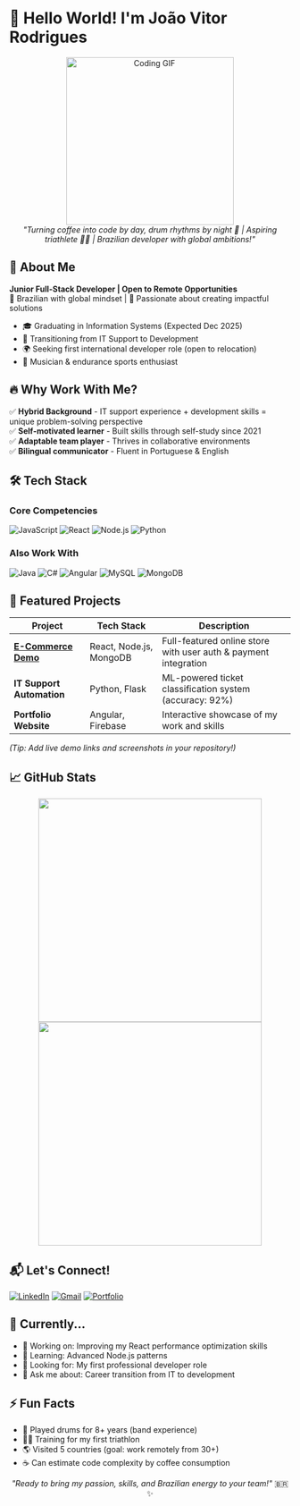 # 👋 Hello World! I'm João Vitor Rodrigues 

<p align="center">
  <img src="https://media.giphy.com/media/L1R1tvI9svkIWwpVYr/giphy.gif" width="300" alt="Coding GIF">
  <br>
  <em>"Turning coffee into code by day, drum rhythms by night 🥁 | Aspiring triathlete 🚴‍♂️ | Brazilian developer with global ambitions!"</em>
</p>

## 🚀 About Me

**Junior Full-Stack Developer | Open to Remote Opportunities**  
📍 Brazilian with global mindset | 🌱 Passionate about creating impactful solutions  

- 🎓 Graduating in Information Systems (Expected Dec 2025)
- 💼 Transitioning from IT Support to Development
- 🌍 Seeking first international developer role (open to relocation)
- 🥁 Musician & endurance sports enthusiast

## 🔥 Why Work With Me?

✅ **Hybrid Background** - IT support experience + development skills = unique problem-solving perspective  
✅ **Self-motivated learner** - Built skills through self-study since 2021  
✅ **Adaptable team player** - Thrives in collaborative environments  
✅ **Bilingual communicator** - Fluent in Portuguese & English  

## 🛠️ Tech Stack

### **Core Competencies**
![JavaScript](https://img.shields.io/badge/-JavaScript-F7DF1E?logo=javascript&logoColor=black)
![React](https://img.shields.io/badge/-React-61DAFB?logo=react&logoColor=black)
![Node.js](https://img.shields.io/badge/-Node.js-339933?logo=nodedotjs&logoColor=white)
![Python](https://img.shields.io/badge/-Python-3776AB?logo=python&logoColor=white)

### **Also Work With**
![Java](https://img.shields.io/badge/-Java-007396?logo=java&logoColor=white)
![C#](https://img.shields.io/badge/-C%23-239120?logo=csharp&logoColor=white)
![Angular](https://img.shields.io/badge/-Angular-DD0031?logo=angular&logoColor=white)
![MySQL](https://img.shields.io/badge/-MySQL-4479A1?logo=mysql&logoColor=white)
![MongoDB](https://img.shields.io/badge/-MongoDB-47A248?logo=mongodb&logoColor=white)

## 🌟 Featured Projects

| Project | Tech Stack | Description |
|---------|------------|-------------|
| **[E-Commerce Demo](link)** | React, Node.js, MongoDB | Full-featured online store with user auth & payment integration |
| **IT Support Automation** | Python, Flask | ML-powered ticket classification system (accuracy: 92%) |
| **Portfolio Website** | Angular, Firebase | Interactive showcase of my work and skills |

*(Tip: Add live demo links and screenshots in your repository!)*

## 📈 GitHub Stats

<p align="center">
  <img src="https://github-readme-stats.vercel.app/api?username=Jones0611&show_icons=true&theme=radical&hide_border=true" width="400">
  <img src="https://github-readme-streak-stats.herokuapp.com?user=Jones0611&theme=dark&hide_border=true" width="400">
</p>

## 📬 Let's Connect!

[![LinkedIn](https://img.shields.io/badge/-LinkedIn-0077B5?logo=linkedin&logoColor=white)](your-linkedin)
[![Gmail](https://img.shields.io/badge/-Email-D14836?logo=gmail&logoColor=white)](mailto:your-email)
[![Portfolio](https://img.shields.io/badge/-Portfolio-FF7139?logo=firefox&logoColor=white)](your-portfolio)

## 🎯 Currently...

- 🔭 Working on: Improving my React performance optimization skills
- 🌱 Learning: Advanced Node.js patterns
- 👯 Looking for: My first professional developer role
- 💬 Ask me about: Career transition from IT to development

## ⚡ Fun Facts

- 🥁 Played drums for 8+ years (band experience)
- 🏊‍♂️ Training for my first triathlon
- 🌎 Visited 5 countries (goal: work remotely from 30+)
- ☕ Can estimate code complexity by coffee consumption

<p align="center">
  <em>"Ready to bring my passion, skills, and Brazilian energy to your team!"</em> 🇧🇷✨
</p>
